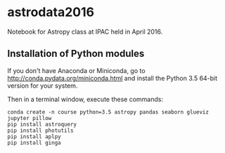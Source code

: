 # astrodata2016
Notebook for Astropy class at IPAC held in April 2016.

## Installation of Python modules
If you don't have Anaconda or Miniconda, go to http://conda.pydata.org/miniconda.html and install the Python 3.5 64-bit version for your system.

Then in a terminal window, execute these commands:
```
conda create -n course python=3.5 astropy pandas seaborn glueviz jupyter pillow
pip install astroquery
pip install photutils
pip install aplpy
pip install ginga
```

